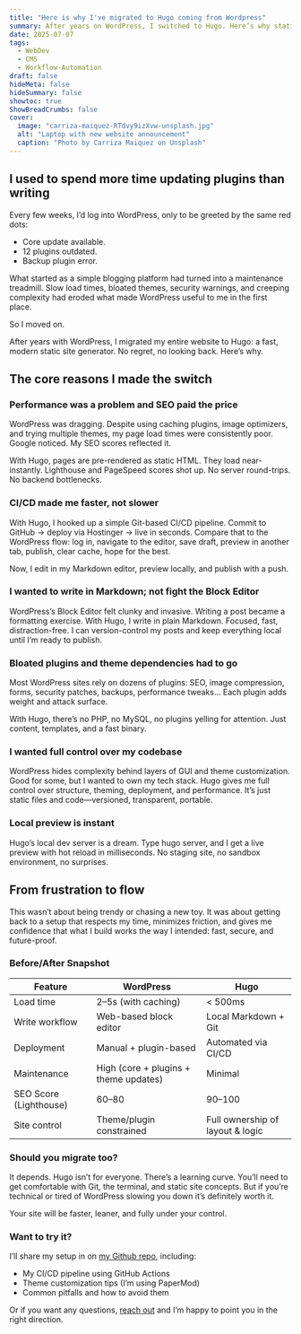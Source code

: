 ```yaml
---
title: "Here is why I've migrated to Hugo coming from Wordpress"
summary: After years on WordPress, I switched to Hugo. Here’s why static site generators, Markdown, and CI/CD pipelines finally won me over.
date: 2025-07-07
tags:
  - WebDev
  - CMS
  - Workflow-Automation
draft: false
hideMeta: false
hideSummary: false
showtoc: true
ShowBreadCrumbs: false
cover:
  image: "carriza-maiquez-RTdvy9izXvw-unsplash.jpg"
  alt: "Laptop with new website announcement"
  caption: "Photo by Carriza Maiquez on Unsplash"
---
```


## I used to spend more time updating plugins than writing

Every few weeks, I’d log into WordPress, only to be greeted by the same red dots:

- Core update available.
- 12 plugins outdated.
- Backup plugin error.

What started as a simple blogging platform had turned into a maintenance treadmill. Slow load times, bloated themes, security warnings, and creeping complexity had eroded what made WordPress useful to me in the first place.

So I moved on.

After years with WordPress, I migrated my entire website to Hugo: a fast, modern static site generator. No regret, no looking back. Here’s why.

## The core reasons I made the switch

### Performance was a problem and SEO paid the price

WordPress was dragging. Despite using caching plugins, image optimizers, and trying multiple themes, my page load times were consistently poor. Google noticed. My SEO scores reflected it.

With Hugo, pages are pre-rendered as static HTML. They load near-instantly. Lighthouse and PageSpeed scores shot up. No server round-trips. No backend bottlenecks.

### CI/CD made me faster, not slower

With Hugo, I hooked up a simple Git-based CI/CD pipeline. Commit to GitHub → deploy via Hostinger → live in seconds. Compare that to the WordPress flow: log in, navigate to the editor, save draft, preview in another tab, publish, clear cache, hope for the best.

Now, I edit in my Markdown editor, preview locally, and publish with a push.

### I wanted to write in Markdown; not fight the Block Editor

WordPress’s Block Editor felt clunky and invasive. Writing a post became a formatting exercise. With Hugo, I write in plain Markdown. Focused, fast, distraction-free. I can version-control my posts and keep everything local until I’m ready to publish.

### Bloated plugins and theme dependencies had to go

Most WordPress sites rely on dozens of plugins: SEO, image compression, forms, security patches, backups, performance tweaks… Each plugin adds weight and attack surface.

With Hugo, there’s no PHP, no MySQL, no plugins yelling for attention. Just content, templates, and a fast binary.

### I wanted full control over my codebase

WordPress hides complexity behind layers of GUI and theme customization. Good for some, but I wanted to own my tech stack.
Hugo gives me full control over structure, theming, deployment, and performance. It’s just static files and code—versioned, transparent, portable.

### Local preview is instant

Hugo’s local dev server is a dream. Type hugo server, and I get a live preview with hot reload in milliseconds. No staging site, no sandbox environment, no surprises.

## From frustration to flow

This wasn’t about being trendy or chasing a new toy. It was about getting back to a setup that respects my time, minimizes friction, and gives me confidence that what I build works the way I intended: fast, secure, and future-proof.

### Before/After Snapshot

| Feature                 | WordPress                                | Hugo                                   |
|------------------------|-------------------------------------------|----------------------------------------|
| Load time              | 2–5s (with caching)                       | < 500ms                                |
| Write workflow         | Web-based block editor                    | Local Markdown + Git                   |
| Deployment             | Manual + plugin-based                     | Automated via CI/CD                    |
| Maintenance            | High (core + plugins + theme updates)     | Minimal                                |
| SEO Score (Lighthouse) | 60–80                                     | 90–100                                 |
| Site control           | Theme/plugin constrained                  | Full ownership of layout & logic       |

### Should you migrate too?

It depends. Hugo isn’t for everyone. There’s a learning curve. You’ll need to get comfortable with Git, the terminal, and static site concepts. But if you’re technical or tired of WordPress slowing you down it’s definitely worth it.

Your site will be faster, leaner, and fully under your control.

### Want to try it?

I’ll share my setup in on [my Github repo](https://github.com/diractions/diractions-website), including:

- My CI/CD pipeline using GitHub Actions
- Theme customization tips (I’m using PaperMod)
- Common pitfalls and how to avoid them

Or if you want any questions, [reach out](mailto:harald@diractions.eu) and I’m happy to point you in the right direction.